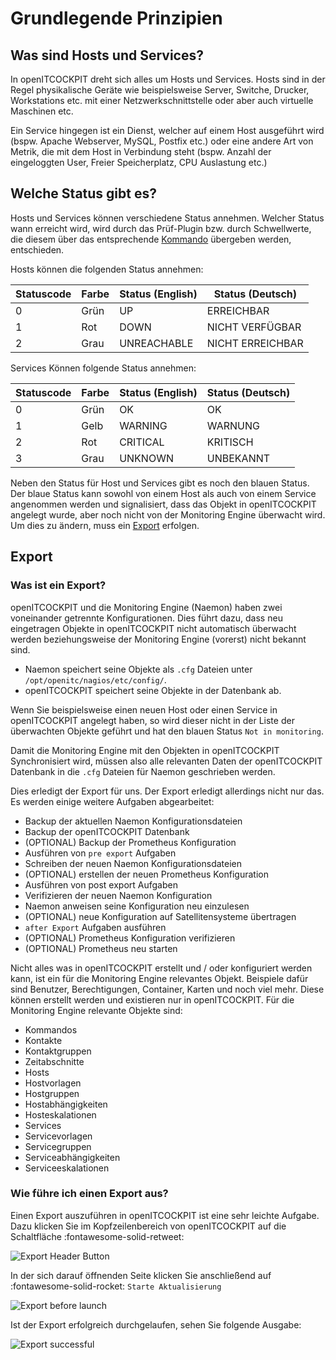 # Grundlegende Prinzipien

## Was sind Hosts und Services?

In openITCOCKPIT dreht sich alles um Hosts und Services. Hosts sind in der Regel physikalische Geräte wie beispielsweise
Server, Switche, Drucker, Workstations etc. mit einer Netzwerkschnittstelle oder aber auch virtuelle Maschinen etc.

Ein Service hingegen ist ein Dienst, welcher auf einem Host ausgeführt wird (bspw. Apache Webserver, MySQL, Postfix
etc.) oder eine andere Art von Metrik, die mit dem Host in Verbindung steht (bspw. Anzahl der eingeloggten User, Freier
Speicherplatz, CPU Auslastung etc.)

## Welche Status gibt es?

Hosts und Services können verschiedene Status annehmen. Welcher Status wann erreicht wird, wird durch das Prüf-Plugin
bzw. durch Schwellwerte, die diesem über das entsprechende [Kommando](../../configuration/commands/) übergeben werden,
entschieden.

Hosts können die folgenden Status annehmen:

| Statuscode | Farbe | Status (English) | Status (Deutsch) |
|---|---|---|---|
| 0 | Grün | UP | ERREICHBAR |
| 1 | Rot | DOWN | NICHT VERFÜGBAR |
| 2 | Grau | UNREACHABLE | NICHT ERREICHBAR |

Services Können folgende Status annehmen:

| Statuscode | Farbe | Status (English) | Status (Deutsch) |
|---|---|---|---|
| 0 | Grün | OK | OK |
| 1 | Gelb | WARNING | WARNUNG |
| 2 | Rot | CRITICAL | KRITISCH |
| 3 | Grau | UNKNOWN | UNBEKANNT |

Neben den Status für Host und Services gibt es noch den blauen Status. Der blaue Status kann sowohl von einem Host als
auch von einem Service angenommen werden und signalisiert, dass das Objekt in openITCOCKPIT angelegt wurde, aber noch
nicht von der Monitoring Engine überwacht wird. Um dies zu ändern, muss ein [Export](#export) erfolgen. 

## Export

### Was ist ein Export?

openITCOCKPIT und die Monitoring Engine (Naemon) haben zwei voneinander getrennte Konfigurationen. Dies führt dazu, dass
neu eingetragen Objekte in openITCOCKPIT nicht automatisch überwacht werden beziehungsweise der Monitoring Engine
(vorerst) nicht bekannt sind.

- Naemon speichert seine Objekte als `.cfg` Dateien unter `/opt/openitc/nagios/etc/config/`.
- openITCOCKPIT speichert seine Objekte in der Datenbank ab.

Wenn Sie beispielsweise einen neuen Host oder einen Service in openITCOCKPIT angelegt haben, so wird dieser nicht in der
Liste der überwachten Objekte geführt und hat den blauen Status `Not in monitoring`.

Damit die Monitoring Engine mit den Objekten in openITCOCKPIT Synchronisiert wird, müssen also alle relevanten Daten der
openITCOCKPIT Datenbank in die `.cfg` Dateien für Naemon geschrieben werden.

Dies erledigt der Export für uns. Der Export erledigt allerdings nicht nur das. Es werden einige weitere Aufgaben
abgearbeitet:

- Backup der aktuellen Naemon Konfigurationsdateien
- Backup der openITCOCKPIT Datenbank
- (OPTIONAL) Backup der Prometheus Konfiguration
- Ausführen von `pre export` Aufgaben
- Schreiben der neuen Naemon Konfigurationsdateien
- (OPTIONAL) erstellen der neuen Prometheus Konfiguration
- Ausführen von post export Aufgaben
- Verifizieren der neuen Naemon Konfiguration
- Naemon anweisen seine Konfiguration neu einzulesen
- (OPTIONAL) neue Konfiguration auf Satellitensysteme übertragen
- `after Export` Aufgaben ausführen
- (OPTIONAL) Prometheus Konfiguration verifizieren
- (OPTIONAL) Prometheus neu starten

Nicht alles was in openITCOCKPIT erstellt und / oder konfiguriert werden kann, ist ein für die Monitoring Engine
relevantes Objekt. Beispiele dafür sind Benutzer, Berechtigungen, Container, Karten und noch viel mehr. Diese können
erstellt werden und existieren nur in openITCOCKPIT. Für die Monitoring Engine relevante Objekte sind:

- Kommandos
- Kontakte
- Kontaktgruppen
- Zeitabschnitte
- Hosts
- Hostvorlagen
- Hostgruppen
- Hostabhängigkeiten
- Hosteskalationen
- Services
- Servicevorlagen
- Servicegruppen
- Serviceabhängigkeiten
- Serviceeskalationen

### Wie führe ich einen Export aus?

Einen Export auszuführen in openITCOCKPIT ist eine sehr leichte Aufgabe. Dazu klicken Sie im Kopfzeilenbereich von
openITCOCKPIT auf die Schaltfläche :fontawesome-solid-retweet:

![Export Header Button](/images/layout-header-export.png)

In der sich darauf öffnenden Seite klicken Sie anschließend auf :fontawesome-solid-rocket: `Starte Aktualisierung`

![Export before launch](/images/export-beforeexport.png)

Ist der Export erfolgreich durchgelaufen, sehen Sie folgende Ausgabe:

![Export successful](/images/export-afterexport.png)

